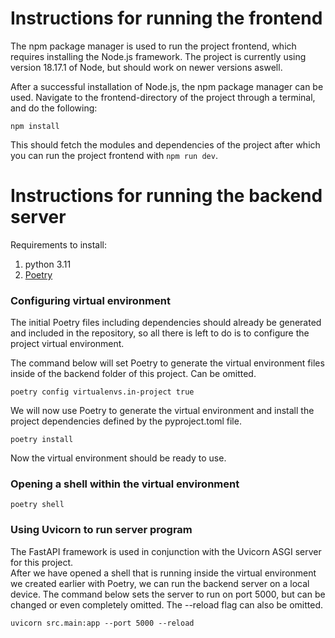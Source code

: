 # Instructions for running the frontend 

The npm package manager is used to run the project frontend, which requires installing the Node.js framework. The project is currently using version 18.17.1 of Node, but should work on newer versions aswell.

After a successful installation of Node.js, the npm package manager can be used. Navigate to the frontend-directory of the project through a terminal, and do the following:

```
npm install
```

This should fetch the modules and dependencies of the project after which you can run the project frontend with ``` npm run dev ```. 

# Instructions for running the backend server

Requirements to install:
1. python 3.11
2. [Poetry](https://python-poetry.org/docs/#installing-with-the-official-installer)

### Configuring virtual environment

The initial Poetry files including dependencies should already be generated and included in the repository, so all there is left to do is to configure the project virtual environment.

The command below will set Poetry to generate the virtual environment files inside of the backend folder of this project. Can be omitted.

```
poetry config virtualenvs.in-project true
```

We will now use Poetry to generate the virtual environment and install the project dependencies defined by the pyproject.toml file.

```
poetry install
```

Now the virtual environment should be ready to use. 

### Opening a shell within the virtual environment

```
poetry shell
```

### Using Uvicorn to run server program

The FastAPI framework is used in conjunction with the Uvicorn ASGI server for this project.   
After we have opened a shell that is running inside the virtual environment we created earlier with Poetry, we can run the backend server on a local device. The command below sets the server to run on port 5000, but can be changed or even completely omitted. The --reload flag can also be omitted. 

```
uvicorn src.main:app --port 5000 --reload
```
